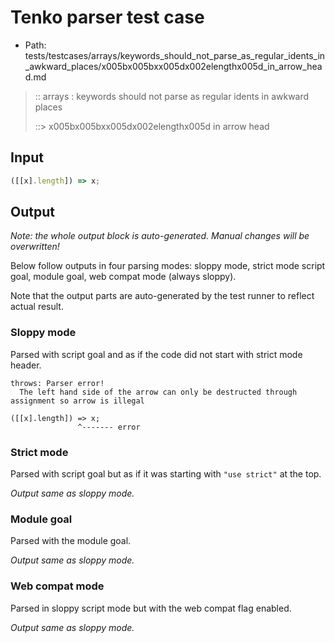 # Tenko parser test case

- Path: tests/testcases/arrays/keywords_should_not_parse_as_regular_idents_in_awkward_places/x005bx005bxx005dx002elengthx005d_in_arrow_head.md

> :: arrays : keywords should not parse as regular idents in awkward places
>
> ::> x005bx005bxx005dx002elengthx005d in arrow head

## Input

`````js
([[x].length]) => x;
`````

## Output

_Note: the whole output block is auto-generated. Manual changes will be overwritten!_

Below follow outputs in four parsing modes: sloppy mode, strict mode script goal, module goal, web compat mode (always sloppy).

Note that the output parts are auto-generated by the test runner to reflect actual result.

### Sloppy mode

Parsed with script goal and as if the code did not start with strict mode header.

`````
throws: Parser error!
  The left hand side of the arrow can only be destructed through assignment so arrow is illegal

([[x].length]) => x;
               ^------- error
`````

### Strict mode

Parsed with script goal but as if it was starting with `"use strict"` at the top.

_Output same as sloppy mode._

### Module goal

Parsed with the module goal.

_Output same as sloppy mode._

### Web compat mode

Parsed in sloppy script mode but with the web compat flag enabled.

_Output same as sloppy mode._
